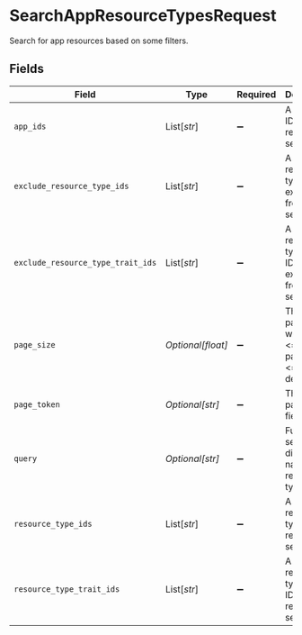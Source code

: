 # SearchAppResourceTypesRequest

Search for app resources based on some filters.


## Fields

| Field                                                         | Type                                                          | Required                                                      | Description                                                   |
| ------------------------------------------------------------- | ------------------------------------------------------------- | ------------------------------------------------------------- | ------------------------------------------------------------- |
| `app_ids`                                                     | List[*str*]                                                   | :heavy_minus_sign:                                            | A list of app IDs to restrict the search by.                  |
| `exclude_resource_type_ids`                                   | List[*str*]                                                   | :heavy_minus_sign:                                            | A list of resource type IDs to exclude from the search.       |
| `exclude_resource_type_trait_ids`                             | List[*str*]                                                   | :heavy_minus_sign:                                            | A list of resource type trait IDs to exclude from the search. |
| `page_size`                                                   | *Optional[float]*                                             | :heavy_minus_sign:                                            | The pageSize where 10 <= pageSize <= 100, default 25.         |
| `page_token`                                                  | *Optional[str]*                                               | :heavy_minus_sign:                                            | The pageToken field.                                          |
| `query`                                                       | *Optional[str]*                                               | :heavy_minus_sign:                                            | Fuzzy search the display name of resource types.              |
| `resource_type_ids`                                           | List[*str*]                                                   | :heavy_minus_sign:                                            | A list of resource type IDs to restrict the search by.        |
| `resource_type_trait_ids`                                     | List[*str*]                                                   | :heavy_minus_sign:                                            | A list of resource type trait IDs to restrict the search by.  |